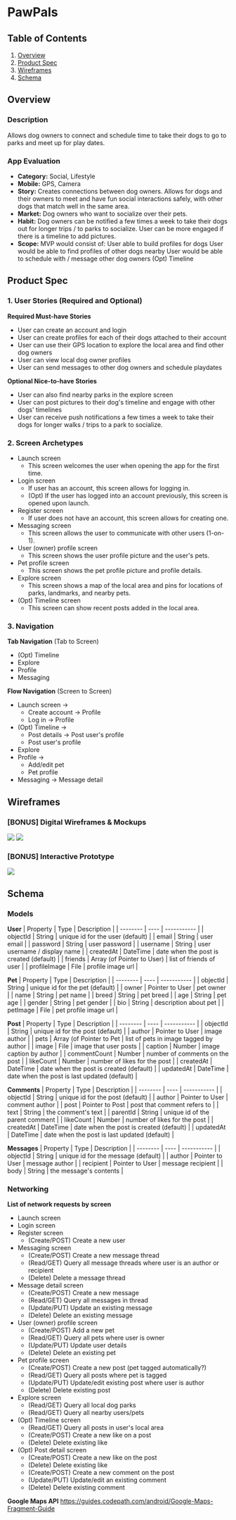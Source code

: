 # PawPals

## Table of Contents
1. [Overview](#Overview)
1. [Product Spec](#Product-Spec)
1. [Wireframes](#Wireframes)
2. [Schema](#Schema)

## Overview
### Description
Allows dog owners to connect and schedule time to take their dogs to go to parks and meet up for play dates.

### App Evaluation
- **Category:** Social, Lifestyle
- **Mobile:** GPS, Camera
- **Story:** Creates connections between dog owners. Allows for dogs and their owners to meet and have fun social interactions safely, with other dogs that match well in the same area.
- **Market:** Dog owners who want to socialize over their pets.
- **Habit:** Dog owners can be notified a few times a week to take their dogs out for longer trips / to parks to socialize. User can be more engaged if there is a timeline to add pictures.
- **Scope:** MVP would consist of:
    User able to build profiles for dogs
    User would be able to find profiles of other dogs nearby
    User would be able to schedule with / message other dog owners
    (Opt) Timeline

## Product Spec

### 1. User Stories (Required and Optional)

**Required Must-have Stories**

* User can create an account and login
* User can create profiles for each of their dogs attached to their account
* User can use their GPS location to explore the local area and find other dog owners
* User can view local dog owner profiles
* User can send messages to other dog owners and schedule playdates

**Optional Nice-to-have Stories**

* User can also find nearby parks in the explore screen
* User can post pictures to their dog's timeline and engage with other dogs' timelines
* User can receive push notifications a few times a week to take their dogs for longer walks / trips to a park to socialize.

### 2. Screen Archetypes

* Launch screen
   * This screen welcomes the user when opening the app for the first time.
* Login screen
   * If user has an account, this screen allows for logging in. 
   * (Opt) If the user has logged into an account previously, this screen is opened upon launch.
* Register screen
   * If user does not have an account, this screen allows for creating one.
* Messaging screen
   * This screen allows the user to communicate with other users (1-on-1).
* User (owner) profile screen
   * This screen shows the user profile picture and the user's pets.
* Pet profile screen
   * This screen shows the pet profile picture and profile details.
* Explore screen
   * This screen shows a map of the local area and pins for locations of parks, landmarks, and nearby pets.
* (Opt) Timeline screen
   * This screen can show recent posts added in the local area.

### 3. Navigation

**Tab Navigation** (Tab to Screen)

* (Opt) Timeline
* Explore
* Profile
* Messaging

**Flow Navigation** (Screen to Screen)

* Launch screen -> 
   * Create account -> Profile
   * Log in -> Profile
* (Opt) Timeline ->
   * Post details -> Post user's profile
   * Post user's profile
* Explore
* Profile ->
   * Add/edit pet
   * Pet profile
* Messaging -> Message detail

## Wireframes

### [BONUS] Digital Wireframes & Mockups

<img src="login_signup.jpg">

<img src="screens.jpg">

### [BONUS] Interactive Prototype
<img src="prototype.gif">

## Schema 

### Models

**User**
|    Property    |    Type    |          Description                                   |
|    --------    |    ----    |          -----------                                   |
| objectId       | String     | unique id for the user (default)                       |
| email          | String     | user email                                             |
| password       | String     | user password                                          |
| username       | String     | user username / display name                           |
| createdAt      | DateTime   | date when the post is created (default)                |
| friends        | Array (of Pointer to User) | list of friends of user                |
| profileImage   | File       | profile image url                                      |

**Pet**
|    Property    |    Type    |          Description                                   |
|    --------    |    ----    |          -----------                                   |
| objectId       | String     | unique id for the pet (default)                        |
| owner          | Pointer to User | pet owner                                         |
| name           | String     | pet name                                               |
| breed          | String     | pet breed                                              |
| age            | String     | pet age                                                |
| gender         | String     | pet gender                                             |
| bio            | String     | description about pet                                  |
| petImage       | File       | pet profile image url                                  |

**Post**
|    Property    |    Type    |          Description                                   |
|    --------    |    ----    |          -----------                                   |
| objectId       | String     | unique id for the post (default)                       |
| author         | Pointer to User | image author                                      |
| pets           | Array (of Pointer to Pet  | list of pets in image tagged by author  |
| image          | File       | image that user posts                                  |
| caption        | Number     | image caption by author                                |
| commentCount   | Number     | number of comments on the post                         |
| likeCount      | Number     | number of likes for the post                           |
| createdAt      | DateTime   | date when the post is created (default)                |
| updatedAt      | DateTime   | date when the post is last updated (default)           |

**Comments**
|    Property    |    Type    |          Description                                   |
|    --------    |    ----    |          -----------                                   |
| objectId       | String     | unique id for the post (default)                       |
| author         | Pointer to User | comment author                                    |
| post           | Pointer to Post | post that comment refers to                       |
| text           | String     | the comment's text                                     |
| parentId       | String     | unique id of the parent comment                        |
| likeCount      | Number     | number of likes for the post                           |
| createdAt      | DateTime   | date when the post is created (default)                |
| updatedAt      | DateTime   | date when the post is last updated (default)           |

**Messages**
|    Property    |    Type    |          Description                                   |
|    --------    |    ----    |          -----------                                   |
| objectId       | String     | unique id for the message (default)                    |
| author         | Pointer to User | message author                                    |
| recipient      | Pointer to User | message recipient                                 |
| body           | String     | the message's contents                                 |

### Networking

**List of network requests by screen**
* Launch screen
* Login screen
* Register screen
   * (Create/POST) Create a new user 
* Messaging screen
   * (Create/POST) Create a new message thread
   * (Read/GET) Query all message threads where user is an author or recipient
   * (Delete) Delete a message thread
* Message detail screen
   * (Create/POST) Create a new message
   * (Read/GET) Query all messages in thread
   * (Update/PUT) Update an existing message
   * (Delete) Delete an existing message
* User (owner) profile screen
   * (Create/POST) Add a new pet
   * (Read/GET) Query all pets where user is owner
   * (Update/PUT) Update user details
   * (Delete) Delete an existing pet
* Pet profile screen
   * (Create/POST) Create a new post (pet tagged automatically?)
   * (Read/GET) Query all posts where pet is tagged
   * (Update/PUT) Update/edit existing post where user is author
   * (Delete) Delete existing post
* Explore screen
   * (Read/GET) Query all local dog parks
   * (Read/GET) Query all nearby users/pets
* (Opt) Timeline screen
   * (Read/GET) Query all posts in user's local area
   * (Create/POST) Create a new like on a post
   * (Delete) Delete existing like
* (Opt) Post detail screen
   * (Create/POST) Create a new like on the post
   * (Delete) Delete existing like
   * (Create/POST) Create a new comment on the post
   * (Update/PUT) Update/edit an existing comment
   * (Delete) Delete existing comment
   
**Google Maps API**
https://guides.codepath.com/android/Google-Maps-Fragment-Guide

